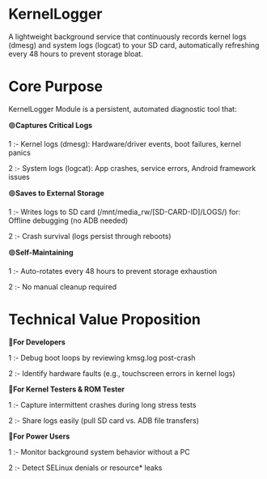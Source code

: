
# KernelLogger
A lightweight background service that continuously records kernel logs (dmesg) and system logs (logcat) to your SD card, automatically refreshing every 48 hours to prevent storage bloat.

# Core Purpose
KernelLogger Module is a persistent, automated diagnostic tool that:

🟢**Captures Critical Logs**

1 :- Kernel logs (dmesg): Hardware/driver events, boot failures, kernel panics

2 :- System logs (logcat): App crashes, service errors, Android framework issues

🟢**Saves to External Storage**

1 :- Writes logs to SD card (/mnt/media_rw/[SD-CARD-ID]/LOGS/) for:
Offline debugging (no ADB needed)

2 :- Crash survival (logs persist through reboots)

🟢**Self-Maintaining**

1 :- Auto-rotates every 48 hours to prevent storage exhaustion

2 :- No manual cleanup required

# Technical Value Proposition

🔵**For Developers**

1 :- Debug boot loops by reviewing kmsg.log post-crash

2 :- Identify hardware faults (e.g., touchscreen errors in kernel logs)

🔵**For Kernel Testers & ROM Tester**

1 :- Capture intermittent crashes during long stress tests

2 :- Share logs easily (pull SD card vs. ADB file transfers)

🔵**For Power Users**

1 :- Monitor background system behavior without a PC

2 :- Detect SELinux denials or resource* leaks
